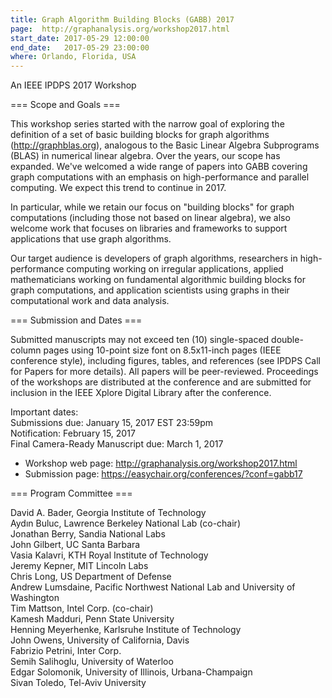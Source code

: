 ```yaml
---
title: Graph Algorithm Building Blocks (GABB) 2017
page:  http://graphanalysis.org/workshop2017.html
start_date: 2017-05-29 12:00:00
end_date:   2017-05-29 23:00:00
where: Orlando, Florida, USA
---
```


An IEEE IPDPS 2017 Workshop

=== Scope and Goals ===

This workshop series started with the narrow goal of exploring the definition of a set of basic building blocks for graph algorithms (http://graphblas.org), analogous to the Basic Linear Algebra Subprograms (BLAS) in numerical linear algebra. Over the years, our scope has expanded.  We've welcomed a wide range of papers into GABB covering graph computations with an emphasis on high-performance and parallel computing. We expect this trend to continue in 2017.

In particular, while we retain our focus on "building blocks" for graph computations (including those not based on linear algebra), we also welcome work that focuses on libraries and frameworks to support applications that use graph algorithms.

Our target audience is developers of graph algorithms, researchers in high-performance computing working on irregular applications, applied mathematicians working on fundamental algorithmic building blocks for graph computations, and application scientists using graphs in their computational work and data analysis.

=== Submission and Dates ===

Submitted manuscripts may not exceed ten (10) single-spaced double-column pages using 10-point size font on 8.5x11-inch pages (IEEE conference style), including figures, tables, and references (see IPDPS Call for Papers for more details). All papers will be peer-reviewed. Proceedings of the workshops are distributed at the conference and are submitted for inclusion in the IEEE Xplore Digital Library after the conference.

Important dates:  
Submissions due: January 15, 2017 EST 23:59pm  
Notification: February 15, 2017  
Final Camera-Ready Manuscript due: March 1, 2017  

- Workshop web page: <http://graphanalysis.org/workshop2017.html>  
- Submission page: <https://easychair.org/conferences/?conf=gabb17>  

=== Program Committee ===

David A. Bader, Georgia Institute of Technology  
Aydın Buluc, Lawrence Berkeley National Lab (co-chair)  
Jonathan Berry, Sandia National Labs  
John Gilbert, UC Santa Barbara  
Vasia Kalavri, KTH Royal Institute of Technology  
Jeremy Kepner, MIT Lincoln  Labs  
Chris Long, US Department of Defense  
Andrew Lumsdaine, Pacific Northwest National Lab and University of Washington  
Tim Mattson, Intel Corp. (co-chair)  
Kamesh Madduri, Penn State University  
Henning Meyerhenke, Karlsruhe Institute of Technology  
John Owens, University of California, Davis  
Fabrizio Petrini, Inter Corp.  
Semih Salihoglu, University of Waterloo  
Edgar Solomonik, University of Illinois, Urbana-Champaign  
Sivan Toledo, Tel-Aviv University  
